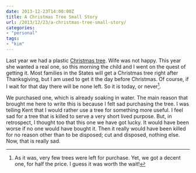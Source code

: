 ```yaml
---
date: 2013-12-23T14:00:00Z
title: A Christmas Tree Small Story
url: /2013/12/23/a-christmas-tree-small-story/
categories:
- "personal"
tags:
- "kim"
---
```


Last year we had a plastic [Christmas tree](http://en.wikipedia.org/wiki/Christmas_tree). Wife was not happy. This year she wanted a real one, so this morning the child and I went on the quest of getting it. Most families in the States will get a Christmas tree right after Thanksgiving, but I am used to get it the day before Christmas. Of course, if I wait for that day there will be none left. So it is today, or never[^1].

We purchased one, which is already soaking in water. The main reason that brought me here to write this is because I felt sad purchasing the tree. I was telling Kent that I would rather use a tree for something more useful. I feel sad for a tree that is killed to serve a very short lived purpose. But, in retrospect, I thought too that this one we have got lucky. It would have been worse if no one would have bought it. Then it really would have been killed for no reason other than to be disposed; cut and disposed, nothing else. Now, that is really sad.

[^1]: As it was, very few trees were left for purchase. Yet, we got a decent one, for half the price. I guess it was worth the wait!
